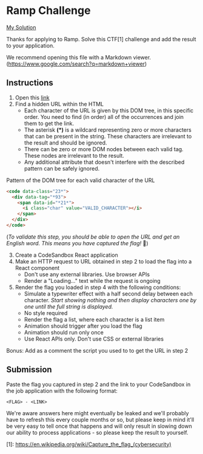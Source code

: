 

# Ramp Challenge

[My Solution](https://codesandbox.io/p/devbox/5jqdy8?file=%2Fsrc%2FApp.jsx%3A35%2C10&layout=%257B%2522sidebarPanel%2522%253A%2522EXPLORER%2522%252C%2522rootPanelGroup%2522%253A%257B%2522direction%2522%253A%2522horizontal%2522%252C%2522contentType%2522%253A%2522UNKNOWN%2522%252C%2522type%2522%253A%2522PANEL_GROUP%2522%252C%2522id%2522%253A%2522ROOT_LAYOUT%2522%252C%2522panels%2522%253A%255B%257B%2522type%2522%253A%2522PANEL_GROUP%2522%252C%2522contentType%2522%253A%2522UNKNOWN%2522%252C%2522direction%2522%253A%2522vertical%2522%252C%2522id%2522%253A%2522clsethox600083b6izmxju27e%2522%252C%2522sizes%2522%253A%255B70%252C30%255D%252C%2522panels%2522%253A%255B%257B%2522type%2522%253A%2522PANEL_GROUP%2522%252C%2522contentType%2522%253A%2522EDITOR%2522%252C%2522direction%2522%253A%2522horizontal%2522%252C%2522id%2522%253A%2522EDITOR%2522%252C%2522panels%2522%253A%255B%257B%2522type%2522%253A%2522PANEL%2522%252C%2522contentType%2522%253A%2522EDITOR%2522%252C%2522id%2522%253A%2522clsethox600033b6ic0usb8j0%2522%257D%255D%257D%252C%257B%2522type%2522%253A%2522PANEL_GROUP%2522%252C%2522contentType%2522%253A%2522SHELLS%2522%252C%2522direction%2522%253A%2522horizontal%2522%252C%2522id%2522%253A%2522SHELLS%2522%252C%2522panels%2522%253A%255B%257B%2522type%2522%253A%2522PANEL%2522%252C%2522contentType%2522%253A%2522SHELLS%2522%252C%2522id%2522%253A%2522clsethox600053b6ivi8pf1yr%2522%257D%255D%252C%2522sizes%2522%253A%255B100%255D%257D%255D%257D%252C%257B%2522type%2522%253A%2522PANEL_GROUP%2522%252C%2522contentType%2522%253A%2522DEVTOOLS%2522%252C%2522direction%2522%253A%2522vertical%2522%252C%2522id%2522%253A%2522DEVTOOLS%2522%252C%2522panels%2522%253A%255B%257B%2522type%2522%253A%2522PANEL%2522%252C%2522contentType%2522%253A%2522DEVTOOLS%2522%252C%2522id%2522%253A%2522clsgd8fcv00423b6hqcfzyy5c%2522%257D%255D%252C%2522sizes%2522%253A%255B100%255D%257D%255D%252C%2522sizes%2522%253A%255B60%252C40%255D%257D%252C%2522tabbedPanels%2522%253A%257B%2522clsethox600033b6ic0usb8j0%2522%253A%257B%2522tabs%2522%253A%255B%257B%2522id%2522%253A%2522clsethox600023b6iomsfrqfz%2522%252C%2522mode%2522%253A%2522permanent%2522%252C%2522type%2522%253A%2522FILE%2522%252C%2522filepath%2522%253A%2522%252Fsrc%252FApp.jsx%2522%252C%2522state%2522%253A%2522IDLE%2522%252C%2522initialSelections%2522%253A%255B%257B%2522startLineNumber%2522%253A35%252C%2522startColumn%2522%253A10%252C%2522endLineNumber%2522%253A35%252C%2522endColumn%2522%253A10%257D%255D%257D%255D%252C%2522id%2522%253A%2522clsethox600033b6ic0usb8j0%2522%252C%2522activeTabId%2522%253A%2522clsethox600023b6iomsfrqfz%2522%257D%252C%2522clsethox600053b6ivi8pf1yr%2522%253A%257B%2522tabs%2522%253A%255B%257B%2522id%2522%253A%2522clsethox600043b6ihp5m5q0k%2522%252C%2522mode%2522%253A%2522permanent%2522%252C%2522type%2522%253A%2522TASK_LOG%2522%252C%2522taskId%2522%253A%2522dev%2522%257D%255D%252C%2522id%2522%253A%2522clsethox600053b6ivi8pf1yr%2522%252C%2522activeTabId%2522%253A%2522clsethox600043b6ihp5m5q0k%2522%257D%252C%2522clsgd8fcv00423b6hqcfzyy5c%2522%253A%257B%2522tabs%2522%253A%255B%257B%2522id%2522%253A%2522clsgd7pua003z3b6hnkn7q8pp%2522%252C%2522mode%2522%253A%2522permanent%2522%252C%2522type%2522%253A%2522TASK_PORT%2522%252C%2522taskId%2522%253A%2522dev%2522%252C%2522port%2522%253A5173%252C%2522path%2522%253A%2522%252F%2522%257D%255D%252C%2522id%2522%253A%2522clsgd8fcv00423b6hqcfzyy5c%2522%252C%2522activeTabId%2522%253A%2522clsgd7pua003z3b6hnkn7q8pp%2522%257D%257D%252C%2522showDevtools%2522%253Atrue%252C%2522showShells%2522%253Atrue%252C%2522showSidebar%2522%253Atrue%252C%2522sidebarPanelSize%2522%253A15%257D
)

Thanks for applying to Ramp. Solve this CTF[1] challenge and add the result to your application.

We recommend opening this file with a Markdown viewer. (https://www.google.com/search?q=markdown+viewer)

## Instructions

1. Open this [link](https://tns4lpgmziiypnxxzel5ss5nyu0nftol.lambda-url.us-east-1.on.aws/challenge)
2. Find a hidden URL within the HTML
   - Each character of the URL is given by this DOM tree, in this specific order. You need to find (in order) all of the occurrences and join them to get the link.
   - The asterisk **(\*)** is a wildcard representing zero or more characters that can be present in the string. These characters are irrelevant to the result and should be ignored.
   - There can be zero or more DOM nodes between each valid tag. These nodes are irrelevant to the result.
   - Any additional attribute that doesn't interfere with the described pattern can be safely ignored.

Pattern of the DOM tree for each valid character of the URL

```html
<code data-class="23*">
  <div data-tag="*93">
    <span data-id="*21*">
      <i class="char" value="VALID_CHARACTER"></i>
    </span>
  </div>
</code>
```

(_To validate this step, you should be able to open the URL and get an English word. This means you have captured the flag!_ 🥳)

3. Create a CodeSandbox React application
4. Make an HTTP request to URL obtained in step 2 to load the flag into a React component
   - Don't use any external libraries. Use browser APIs
   - Render a "Loading..." text while the request is ongoing
5. Render the flag you loaded in step 4 with the following conditions:
   - Simulate a typewriter effect with a half second delay between each character. _Start showing nothing and then display characters one by one until the full string is displayed._
   - No style required
   - Render the flag a list, where each character is a list item
   - Animation should trigger after you load the flag
   - Animation should run only once
   - Use React APIs only. Don't use CSS or external libraries

Bonus: Add as a comment the script you used to to get the URL in step 2

## Submission

Paste the flag you captured in step 2 and the link to your CodeSandbox in the job application with the following format:

`<FLAG> - <LINK>`

We're aware answers here might eventually be leaked and we'll probably have to refresh this every couple months or so, but please keep in mind it'll be very easy to tell once that happens and will only result in slowing down our ability to process applications - so please keep the result to yourself.

\[1\]: https://en.wikipedia.org/wiki/Capture_the_flag_(cybersecurity)
